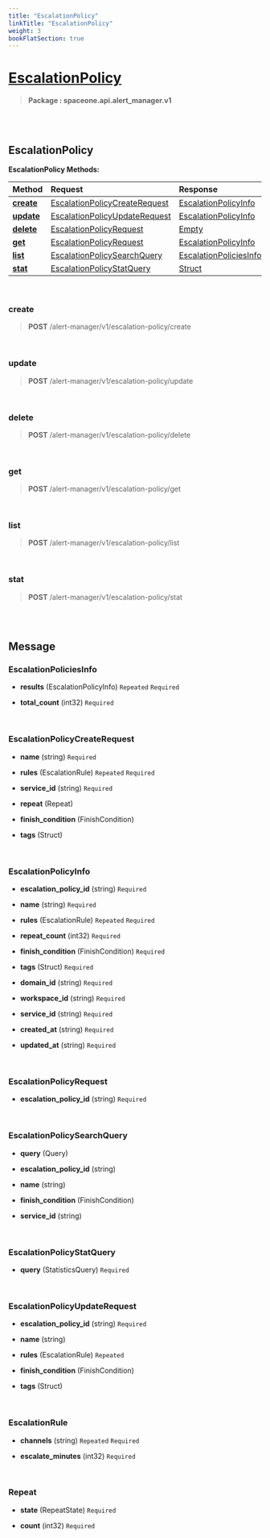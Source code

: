```yaml
---
title: "EscalationPolicy"
linkTitle: "EscalationPolicy"
weight: 3
bookFlatSection: true
---
```

# [EscalationPolicy](#EscalationPolicy)



>  **Package : spaceone.api.alert_manager.v1**

<br>
<br>

## EscalationPolicy





**EscalationPolicy Methods:**


| Method | Request | Response |
| :----- | :-------- | :-------- |
| [**create**](./EscalationPolicy#create) | [EscalationPolicyCreateRequest](EscalationPolicy#escalationpolicycreaterequest) | [EscalationPolicyInfo](EscalationPolicy#escalationpolicyinfo) |
| [**update**](./EscalationPolicy#update) | [EscalationPolicyUpdateRequest](EscalationPolicy#escalationpolicyupdaterequest) | [EscalationPolicyInfo](EscalationPolicy#escalationpolicyinfo) |
| [**delete**](./EscalationPolicy#delete) | [EscalationPolicyRequest](EscalationPolicy#escalationpolicyrequest) | [Empty](EscalationPolicy#empty) |
| [**get**](./EscalationPolicy#get) | [EscalationPolicyRequest](EscalationPolicy#escalationpolicyrequest) | [EscalationPolicyInfo](EscalationPolicy#escalationpolicyinfo) |
| [**list**](./EscalationPolicy#list) | [EscalationPolicySearchQuery](EscalationPolicy#escalationpolicysearchquery) | [EscalationPoliciesInfo](EscalationPolicy#escalationpoliciesinfo) |
| [**stat**](./EscalationPolicy#stat) | [EscalationPolicyStatQuery](EscalationPolicy#escalationpolicystatquery) | [Struct](EscalationPolicy#struct) |



    
<br>

### create





> **POST** /alert-manager/v1/escalation-policy/create
>






    
<br>

### update





> **POST** /alert-manager/v1/escalation-policy/update
>






    
<br>

### delete





> **POST** /alert-manager/v1/escalation-policy/delete
>






    
<br>

### get





> **POST** /alert-manager/v1/escalation-policy/get
>






    
<br>

### list





> **POST** /alert-manager/v1/escalation-policy/list
>






    
<br>

### stat





> **POST** /alert-manager/v1/escalation-policy/stat
>






    


<br>
<br>

## Message



### EscalationPoliciesInfo
* **results** (EscalationPolicyInfo)  `Repeated`    `Required` 

    
* **total_count** (int32)   `Required` 

    <br>

### EscalationPolicyCreateRequest
* **name** (string)   `Required` 

    
* **rules** (EscalationRule)  `Repeated`    `Required` 

    
* **service_id** (string)   `Required` 

    
* **repeat** (Repeat)  

    
* **finish_condition** (FinishCondition)  

    
* **tags** (Struct)  

    <br>

### EscalationPolicyInfo
* **escalation_policy_id** (string)   `Required` 

    
* **name** (string)   `Required` 

    
* **rules** (EscalationRule)  `Repeated`    `Required` 

    
* **repeat_count** (int32)   `Required` 

    
* **finish_condition** (FinishCondition)   `Required` 

    
* **tags** (Struct)   `Required` 

    
* **domain_id** (string)   `Required` 

    
* **workspace_id** (string)   `Required` 

    
* **service_id** (string)   `Required` 

    
* **created_at** (string)   `Required` 

    
* **updated_at** (string)   `Required` 

    <br>

### EscalationPolicyRequest
* **escalation_policy_id** (string)   `Required` 

    <br>

### EscalationPolicySearchQuery
* **query** (Query)  

    
* **escalation_policy_id** (string)  

    
* **name** (string)  

    
* **finish_condition** (FinishCondition)  

    
* **service_id** (string)  

    <br>

### EscalationPolicyStatQuery
* **query** (StatisticsQuery)   `Required` 

    <br>

### EscalationPolicyUpdateRequest
* **escalation_policy_id** (string)   `Required` 

    
* **name** (string)  

    
* **rules** (EscalationRule)  `Repeated`   

    
* **finish_condition** (FinishCondition)  

    
* **tags** (Struct)  

    <br>

### EscalationRule
* **channels** (string)  `Repeated`    `Required` 

    
* **escalate_minutes** (int32)   `Required` 

    <br>

### Repeat
* **state** (RepeatState)   `Required` 

    
* **count** (int32)   `Required` 

    <br>
